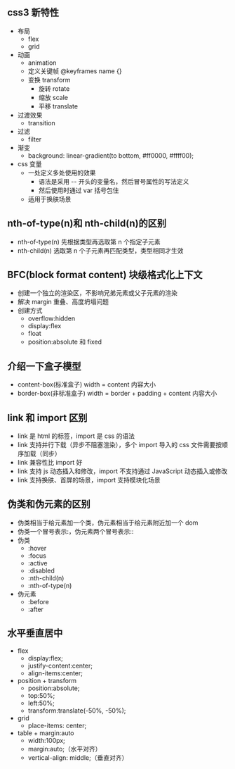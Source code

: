 ## css3 新特性

- 布局
  - flex
  - grid
- 动画
  - animation
  - 定义关键帧 @keyframes name {}
  - 变换 transform
    - 旋转 rotate
    - 缩放 scale
    - 平移 translate
- 过渡效果
  - transition
- 过滤
  - filter
- 渐变
  - background: linear-gradient(to bottom, #ff0000, #ffff00);
- css 变量
  - 一处定义多处使用的效果
    - 语法是采用 -- 开头的变量名，然后冒号属性的写法定义
    - 然后使用时通过 var 括号包住
  - 适用于换肤场景

## nth-of-type(n)和 nth-child(n)的区别

- nth-of-type(n) 先根据类型再选取第 n 个指定子元素
- nth-child(n) 选取第 n 个子元素再匹配类型，类型相同才生效

## BFC(block format content) 块级格式化上下文

- 创建一个独立的渲染区，不影响兄弟元素或父子元素的渲染
- 解决 margin 重叠、高度坍塌问题
- 创建方式
  - overflow:hidden
  - display:flex
  - float
  - position:absolute 和 fixed

## 介绍一下盒子模型

- content-box(标准盒子) width = content 内容大小
- border-box(非标准盒子) width = border + padding + content 内容大小

## link 和 import 区别

- link 是 html 的标签，import 是 css 的语法
- link 支持并行下载（异步不阻塞渲染），多个 import 导入的 css 文件需要按顺序加载（同步）
- link 兼容性比 import 好
- link 支持 js 动态插入和修改，import 不支持通过 JavaScript 动态插入或修改
- link 支持换肤、首屏的场景，import 支持模块化场景

## 伪类和伪元素的区别

- 伪类相当于给元素加一个类，伪元素相当于给元素附近加一个 dom
- 伪类一个冒号表示:，伪元素两个冒号表示::
- 伪类
  - :hover
  - :focus
  - :active
  - :disabled
  - :nth-child(n)
  - :nth-of-type(n)
- 伪元素
  - :before
  - :after

## 水平垂直居中

- flex
  - display:flex;
  - justify-content:center;
  - align-items:center;
- position + transform
  - position:absolute;
  - top:50%;
  - left:50%;
  - transform:translate(-50%, -50%);
- grid
  - place-items: center;
- table + margin:auto
  - width:100px;
  - margin:auto;（水平对齐）
  - vertical-align: middle;（垂直对齐）

